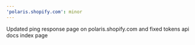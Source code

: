 ```yaml
---
'polaris.shopify.com': minor
---
```


Updated ping response page on polaris.shopify.com and fixed tokens api docs index page
